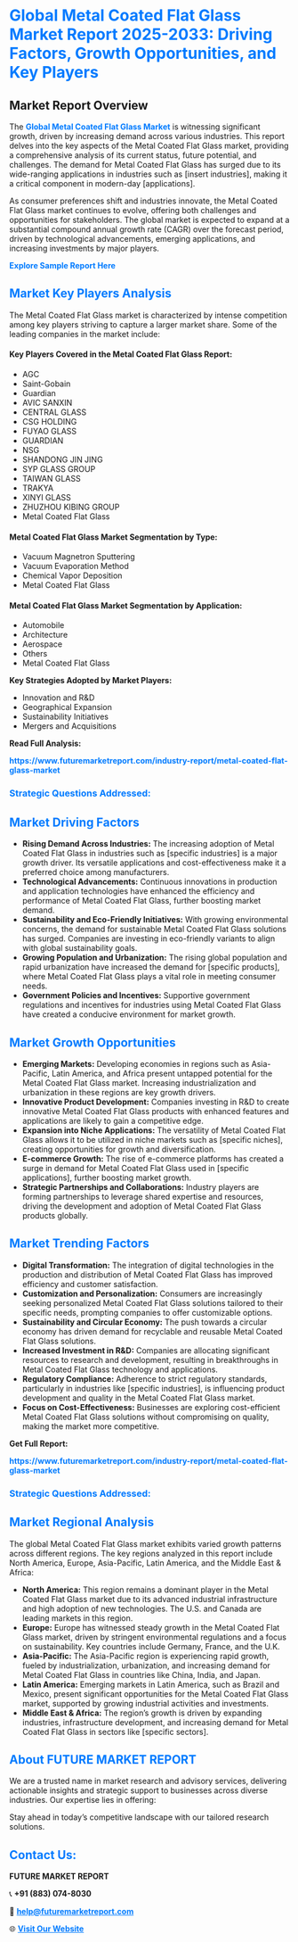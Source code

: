 <h1 style="color: #007BFF;">Global Metal Coated Flat Glass Market Report 2025-2033: Driving Factors, Growth Opportunities, and Key Players</h1>

<section id="overview">
<h2>Market Report Overview</h2>
<p>The <a href="https://www.futuremarketreport.com/industry-report/metal-coated-flat-glass-market" style="color: #007BFF; text-decoration: none;"><strong>Global Metal Coated Flat Glass Market</strong></a> is witnessing significant growth, driven by increasing demand across various industries. This report delves into the key aspects of the Metal Coated Flat Glass market, providing a comprehensive analysis of its current status, future potential, and challenges. The demand for Metal Coated Flat Glass has surged due to its wide-ranging applications in industries such as [insert industries], making it a critical component in modern-day [applications].</p>
<p>As consumer preferences shift and industries innovate, the Metal Coated Flat Glass market continues to evolve, offering both challenges and opportunities for stakeholders. The global market is expected to expand at a substantial compound annual growth rate (CAGR) over the forecast period, driven by technological advancements, emerging applications, and increasing investments by major players.</p>
</section>

<section id="overview">
<p><a href="https://www.futuremarketreport.com/request-sample/reportId=97278" style="color: #007BFF; text-decoration: none;"><strong>Explore Sample Report Here</strong></a></p>
</section>

<section id="key-players">
<h2 style="color: #007BFF;">Market Key Players Analysis</h2>
<p>The Metal Coated Flat Glass market is characterized by intense competition among key players striving to capture a larger market share. Some of the leading companies in the market include:</p>
<h4>Key Players Covered in the Metal Coated Flat Glass Report:</h4>
<ul><li>AGC</li><li>Saint-Gobain</li><li>Guardian</li><li>AVIC SANXIN</li><li>CENTRAL GLASS</li><li>CSG HOLDING</li><li>FUYAO GLASS</li><li>GUARDIAN</li><li>NSG</li><li>SHANDONG JIN JING</li><li>SYP GLASS GROUP</li><li>TAIWAN GLASS</li><li>TRAKYA</li><li>XINYI GLASS</li><li>ZHUZHOU KIBING GROUP</li><li>Metal Coated Flat Glass</li></ul>
<h4>Metal Coated Flat Glass Market Segmentation by Type:</h4>
<ul><li>Vacuum Magnetron Sputtering</li><li>Vacuum Evaporation Method</li><li>Chemical Vapor Deposition</li><li>Metal Coated Flat Glass</li></ul>

<h4>Metal Coated Flat Glass Market Segmentation by Application:</h4>
<ul><li>Automobile</li><li>Architecture</li><li>Aerospace</li><li>Others</li><li>Metal Coated Flat Glass</li></ul>
<p><strong>Key Strategies Adopted by Market Players:</strong></p>
<ul>
<li>Innovation and R&D</li>
<li>Geographical Expansion</li>
<li>Sustainability Initiatives</li>
<li>Mergers and Acquisitions</li>
</ul>
</section>

<section>
<p><strong>Read Full Analysis: </strong></p><a href="https://www.futuremarketreport.com/industry-report/metal-coated-flat-glass-market" style="color: #007BFF; text-decoration: none;"><strong>https://www.futuremarketreport.com/industry-report/metal-coated-flat-glass-market</strong></a>
<h3 style="color: #007BFF;">Strategic Questions Addressed:</h3>
</section>

<section id="driving-factors">
<h2 style="color: #007BFF;">Market Driving Factors</h2>
<ul>
<li><strong>Rising Demand Across Industries:</strong> The increasing adoption of Metal Coated Flat Glass in industries such as [specific industries] is a major growth driver. Its versatile applications and cost-effectiveness make it a preferred choice among manufacturers.</li>
<li><strong>Technological Advancements:</strong> Continuous innovations in production and application technologies have enhanced the efficiency and performance of Metal Coated Flat Glass, further boosting market demand.</li>
<li><strong>Sustainability and Eco-Friendly Initiatives:</strong> With growing environmental concerns, the demand for sustainable Metal Coated Flat Glass solutions has surged. Companies are investing in eco-friendly variants to align with global sustainability goals.</li>
<li><strong>Growing Population and Urbanization:</strong> The rising global population and rapid urbanization have increased the demand for [specific products], where Metal Coated Flat Glass plays a vital role in meeting consumer needs.</li>
<li><strong>Government Policies and Incentives:</strong> Supportive government regulations and incentives for industries using Metal Coated Flat Glass have created a conducive environment for market growth.</li>
</ul>
</section>

<section id="growth-opportunities">
<h2 style="color: #007BFF;">Market Growth Opportunities</h2>
<ul>
<li><strong>Emerging Markets:</strong> Developing economies in regions such as Asia-Pacific, Latin America, and Africa present untapped potential for the Metal Coated Flat Glass market. Increasing industrialization and urbanization in these regions are key growth drivers.</li>
<li><strong>Innovative Product Development:</strong> Companies investing in R&D to create innovative Metal Coated Flat Glass products with enhanced features and applications are likely to gain a competitive edge.</li>
<li><strong>Expansion into Niche Applications:</strong> The versatility of Metal Coated Flat Glass allows it to be utilized in niche markets such as [specific niches], creating opportunities for growth and diversification.</li>
<li><strong>E-commerce Growth:</strong> The rise of e-commerce platforms has created a surge in demand for Metal Coated Flat Glass used in [specific applications], further boosting market growth.</li>
<li><strong>Strategic Partnerships and Collaborations:</strong> Industry players are forming partnerships to leverage shared expertise and resources, driving the development and adoption of Metal Coated Flat Glass products globally.</li>
</ul>
</section>

<section id="trending-factors">
<h2 style="color: #007BFF;">Market Trending Factors</h2>
<ul>
<li><strong>Digital Transformation:</strong> The integration of digital technologies in the production and distribution of Metal Coated Flat Glass has improved efficiency and customer satisfaction.</li>
<li><strong>Customization and Personalization:</strong> Consumers are increasingly seeking personalized Metal Coated Flat Glass solutions tailored to their specific needs, prompting companies to offer customizable options.</li>
<li><strong>Sustainability and Circular Economy:</strong> The push towards a circular economy has driven demand for recyclable and reusable Metal Coated Flat Glass solutions.</li>
<li><strong>Increased Investment in R&D:</strong> Companies are allocating significant resources to research and development, resulting in breakthroughs in Metal Coated Flat Glass technology and applications.</li>
<li><strong>Regulatory Compliance:</strong> Adherence to strict regulatory standards, particularly in industries like [specific industries], is influencing product development and quality in the Metal Coated Flat Glass market.</li>
<li><strong>Focus on Cost-Effectiveness:</strong> Businesses are exploring cost-efficient Metal Coated Flat Glass solutions without compromising on quality, making the market more competitive.</li>
</ul>
</section>

<section>
<p><strong>Get Full Report: </strong></p><a href="https://www.futuremarketreport.com/industry-report/metal-coated-flat-glass-market" style="color: #007BFF; text-decoration: none;"><strong>https://www.futuremarketreport.com/industry-report/metal-coated-flat-glass-market</strong></a>
<h3 style="color: #007BFF;">Strategic Questions Addressed:</h3>
</section>


<section id="regional-analysis">
<h2 style="color: #007BFF;">Market Regional Analysis</h2>
<p>The global Metal Coated Flat Glass market exhibits varied growth patterns across different regions. The key regions analyzed in this report include North America, Europe, Asia-Pacific, Latin America, and the Middle East & Africa:</p>
<ul>
<li><strong>North America:</strong> This region remains a dominant player in the Metal Coated Flat Glass market due to its advanced industrial infrastructure and high adoption of new technologies. The U.S. and Canada are leading markets in this region.</li>
<li><strong>Europe:</strong> Europe has witnessed steady growth in the Metal Coated Flat Glass market, driven by stringent environmental regulations and a focus on sustainability. Key countries include Germany, France, and the U.K.</li>
<li><strong>Asia-Pacific:</strong> The Asia-Pacific region is experiencing rapid growth, fueled by industrialization, urbanization, and increasing demand for Metal Coated Flat Glass in countries like China, India, and Japan.</li>
<li><strong>Latin America:</strong> Emerging markets in Latin America, such as Brazil and Mexico, present significant opportunities for the Metal Coated Flat Glass market, supported by growing industrial activities and investments.</li>
<li><strong>Middle East & Africa:</strong> The region’s growth is driven by expanding industries, infrastructure development, and increasing demand for Metal Coated Flat Glass in sectors like [specific sectors].</li>
</ul>
</section>

<footer>
<h2 style="color: #007BFF;">About FUTURE MARKET REPORT</h2>
<p>We are a trusted name in market research and advisory services, delivering actionable insights and strategic support to businesses across diverse industries. Our expertise lies in offering:</p>

<p>Stay ahead in today’s competitive landscape with our tailored research solutions.</p>

<h2 style="color: #007BFF;">Contact Us:</h2>
<p><strong>FUTURE MARKET REPORT</strong></p>
<p>📞 <strong>+91 (883) 074-8030</strong></p>
<p>📧 <strong><a href="mailto:help@futuremarketreport.com" style="color: #007BFF;">help@futuremarketreport.com</a></strong></p>
<p>🌐 <strong><a href="https://www.futuremarketreport.com/" style="color: #007BFF;">Visit Our Website</a></strong></p>
</footer>